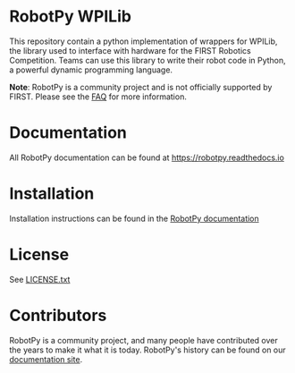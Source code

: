 RobotPy WPILib
==============

This repository contain a python implementation of wrappers for WPILib,
the library used to interface with hardware for the FIRST Robotics Competition. 
Teams can use this library to write their robot code in Python, a powerful dynamic
programming language.

**Note**: RobotPy is a community project and is not officially supported by
FIRST. Please see the [FAQ](https://robotpy.github.io/faq/) for more information.

Documentation
=============

All RobotPy documentation can be found at https://robotpy.readthedocs.io

Installation
============

Installation instructions can be found in the [RobotPy documentation](https://robotpy.readthedocs.io/en/latest/getting_started.html)


License
=======

See [LICENSE.txt](wpilib/LICENSE.txt)

Contributors
============

RobotPy is a community project, and many people have contributed over the years
to make it what it is today. RobotPy's history can be found on our
[documentation site](https://robotpy.readthedocs.io/en/stable/faq.html#who-created-robotpy).
